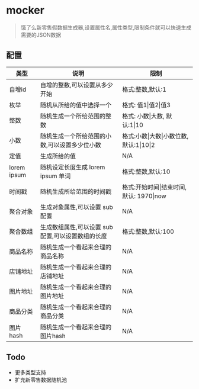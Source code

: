 # mocker

> 饿了么新零售假数据生成器,设置属性名,属性类型,限制条件就可以快速生成需要的JSON数据

## 配置

类型 | 说明 | 限制
--- | --- | ---
自增id | 自增的整数,可以设置从多少开始 | 格式:整数,默认:1
枚举 | 随机从所给的值中选择一个 | 格式: 值1&#124;值2&#124;值3
整数 | 随机生成一个所给范围的整数 | 格式: 小数&#124;大数, 默认:1&#124;10
小数 | 随机生成一个所给范围的小数,可以设置多少位小数 | 格式:小数&#124;大数&#124;小数位数, 默认:1&#124;10&#124;2
定值 | 生成所给的值 | N/A
lorem ipsum | 随机设定长度生成 lorem ipsum 单词 | 格式:整数,默认:10
时间戳 | 随机生成所给范围的时间戳 | 格式:开始时间&#124;结束时间, 默认: 1970&#124;now
聚合对象 | 生成对象属性,可以设置 sub 配置 | N/A
聚合数组 | 生成数组属性,可以设置 sub 配置,可以设置数组的长度 | 格式:整数,默认:100
商品名称 | 随机生成一个看起来合理的商品名称 | N/A
店铺地址 | 随机生成一个看起来合理的店铺地址 | N/A
图片地址 | 随机生成一个看起来合理的图片地址 | N/A
商品分类 | 随机生成一个看起来合理的商品分类 | N/A
图片hash | 随机生成一个看起来合理的图片hash | N/A

## Todo

- 更多类型支持
- 扩充新零售数据随机池
